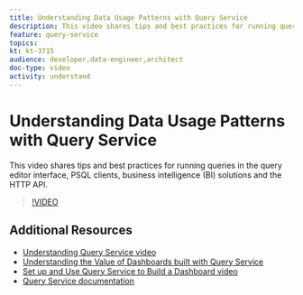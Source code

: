 ```yaml
---
title: Understanding Data Usage Patterns with Query Service
description: This video shares tips and best practices for running queries in the query editor interface, PSQL clients, business intelligence (BI) solutions and the HTTP API.
feature: query-service
topics:
kt: kt-3715
audience: developer,data-engineer,architect
doc-type: video
activity: understand
---
```


# Understanding Data Usage Patterns with Query Service

This video shares tips and best practices for running queries in the query editor interface, PSQL clients, business intelligence (BI) solutions and the HTTP API.

>[!VIDEO](https://video.tv.adobe.com/v/29811?quality=12)

## Additional Resources

* [Understanding Query Service video](understanding-query-service.md)
* [Understanding the Value of Dashboards built with Query Service](understanding-the-value-of-dashboards-built-with-query-service.md)
* [Set up and Use Query Service to Build a Dashboard video](set-up-and-use-query-service-to-build-a-dashboard.md)
* [Query Service documentation](https://www.adobe.io/apis/experienceplatform/home/services/query-service/query-service.html)
